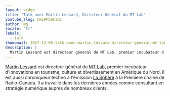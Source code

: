 ```yaml
---
layout: video
title: "Talk avec Martin Lessard, Directeur Général du MT Lab"
youtube_slug: mkLRPbeClKc
author: mg
locale: "fr"
labels:
  - talk
thumbnail: 2017-12-05-talk-avec-martin-lessard-directeur-general-mt-lab.jpg
description: |
  Martin Lessard est directeur général du MT Lab, premier incubateur d'innovations en tourisme, culture et divertissement en Amérique du Nord. Il est aussi chroniqueur techno à l'émission La Sphère à la Première chaîne de Radio-Canada. Il a travaillé dans les dernières années comme consultant en stratégie numérique auprès de nombreux clients.
---
```


[Martin Lessard](https://twitter.com/martinlessard) est directeur général du [MT Lab](https://mtlab.ca/en/), premier incubateur d'innovations en tourisme, culture et divertissement en Amérique du Nord. Il est aussi chroniqueur techno à l'émission [La Sphère](http://ici.radio-canada.ca/premiere/emissions/la-sphere) à la Première chaîne de Radio-Canada. Il a travaillé dans les dernières années comme consultant en stratégie numérique auprès de nombreux clients.